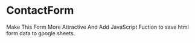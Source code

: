 # ContactForm
Make This Form More Attractive And Add JavaScript Fuction to save html form data to google sheets.
